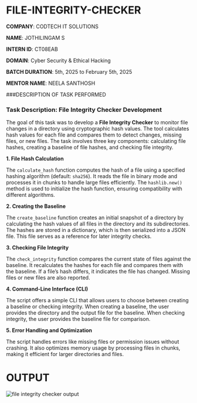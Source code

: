 # FILE-INTEGRITY-CHECKER

**COMPANY**: CODTECH IT SOLUTIONS

**NAME**: JOTHILINGAM S

**INTERN ID**: CT08EAB

**DOMAIN**: Cyber Security & Ethical Hacking

**BATCH DURATION**: 5th, 2025 to February 5th, 2025

**MENTOR NAME**: NEELA SANTHOSH

###DESCRIPTION OF TASK PERFORMED

### Task Description: File Integrity Checker Development

The goal of this task was to develop a **File Integrity Checker** to monitor file changes in a directory using cryptographic hash values.
The tool calculates hash values for each file and compares them to detect changes, missing files, or new files. The task involves three 
key components: calculating file hashes, creating a baseline of file hashes, and checking file integrity.

**1. File Hash Calculation**

The `calculate_hash` function computes the hash of a file using a specified hashing algorithm (default: `sha256`). It reads the file in
binary mode and processes it in chunks to handle large files efficiently. The `hashlib.new()` method is used to initialize the hash 
function, ensuring compatibility with different algorithms.

**2. Creating the Baseline**

The `create_baseline` function creates an initial snapshot of a directory by calculating the hash values of all files in the directory and 
its subdirectories. The hashes are stored in a dictionary, which is then serialized into a JSON file. This file serves as a reference for 
later integrity checks.

**3. Checking File Integrity**

The `check_integrity` function compares the current state of files against the baseline. It recalculates the hashes for each file and compares
them with the baseline. If a file’s hash differs, it indicates the file has changed. Missing files or new files are also reported.

**4. Command-Line Interface (CLI)**

The script offers a simple CLI that allows users to choose between creating a baseline or checking integrity. When creating a baseline, the
user provides the directory and the output file for the baseline. When checking integrity, the user provides the baseline file for comparison.

**5. Error Handling and Optimization**

The script handles errors like missing files or permission issues without crashing. It also optimizes memory usage by processing files in 
chunks, making it efficient for larger directories and files.

# OUTPUT

![file integrity checker output](https://github.com/user-attachments/assets/763fecf1-7fed-46fe-ac5b-2800dcf960d4)


